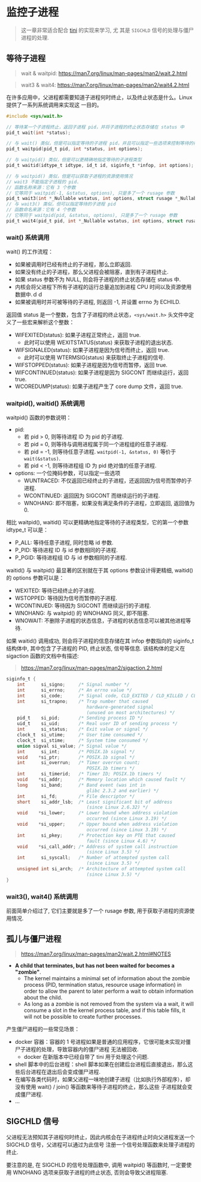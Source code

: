 # 监控子进程

> 这一章非常适合配合 [tini](https://github.com/krallin/tini/blob/master/src/tini.c) 的实现来学习, 尤
> 其是 `SIGCHLD` 信号的处理与僵尸进程的处理.

## 等待子进程

> wait & waitpid: https://man7.org/linux/man-pages/man2/wait.2.html

> wait3 & wait4: https://man7.org/linux/man-pages/man2/wait4.2.html

在许多应用中，父进程都需要知道子进程何时终止，以及终止状态是什么。Linux 提供了一系列系统调用来实现这
一目的。

```c
#include <sys/wait.h>

// 等待某一个子进程终止，返回子进程 pid，并将子进程的终止状态存储在 status 中
pid_t wait(int *status);

// 与 wait() 类似，但是可以指定等待的子进程 pid，并且可以指定一些选项来控制等待的行为
pid_t waitpid(pid_t pid, int *status, int options);

// 与 waitpid() 类似，但是可以更精确地指定等待的子进程类型
pid_t waitid(idtype_t idtype, id_t id, siginfo_t *infop, int options);

// 与 waitpid() 类似，但是可以获取子进程的资源使用情况
// wait3 不能指定子进程的 pid.
// 函数名称来源：它有 3 个参数
// 它等同于 waitpid(-1, &status, options), 只是多了一个 rusage 参数
pid_t wait3(int *_Nullable wstatus, int options, struct rusage *_Nullable rusage);
// 与 wait3() 类似，但可以指定等待的子进程 pid
// 函数命名来源：它有 4 个参数
// 它等同于 waitpid(pid, &status, options), 只是多了一个 rusage 参数
pid_t wait4(pid_t pid, int *_Nullable wstatus, int options, struct rusage *_Nullable rusage);
```

### wait() 系统调用

wait() 的工作流程：

- 如果被调用时已经有终止的子进程，那么立即返回.
- 如果没有终止的子进程，那么父进程会被阻塞，直到有子进程终止.
- 如果 status 参数不为 NULL, 则会将子进程的终止状态存储在 status 中.
- 内核会将父进程下所有子进程的运行总量追加到进程 CPU 时间以及资源使用数据中.ｄｄ
- 如果被调用时并可被等待的子进程, 则返回 -1, 并设置 errno 为 ECHILD.

返回值 status 是一个整数，包含了子进程的终止状态，`<sys/wait.h>` 头文件中定义了一些宏来解析这个整数：

- WIFEXITED(status): 如果子进程正常终止，返回 true.
  - 此时可以使用 WEXITSTATUS(status) 来获取子进程的退出状态.
- WIFSIGNALED(status): 如果子进程是因为信号而终止，返回 true.
  - 此时可以使用 WTERMSIG(status) 来获取终止子进程的信号.
- WIFSTOPPED(status): 如果子进程是因为信号而暂停，返回 true.
- WIFCONTINUED(status): 如果子进程是因为 SIGCONT 而继续运行，返回 true.
- WCOREDUMP(status): 如果子进程产生了 core dump 文件，返回 true.

### waitpid(), waitid() 系统调用

waitpid() 函数的参数说明：

- pid:
  - 若 pid > 0, 则等待进程 ID 为 pid 的子进程.
  - 若 pid = 0, 则等待与调用进程属于同一个进程组的任意子进程.
  - 若 pid = -1, 则等待任意子进程. `waitpid(-1, &status, 0)` 等价于 `wait(&status)`.
  - 若 pid < -1, 则等待进程组 ID 为 pid 绝对值的任意子进程.
- options: 一个位掩码参数，可以指定一些选项
  - WUNTRACED: 不仅返回已经终止的子进程，还返回因为信号而暂停的子进程.
  - WCONTINUED: 返回因为 SIGCONT 而继续运行的子进程.
  - WNOHANG: 即不阻塞，如果没有满足条件的子进程，立即返回, 返回值为 0.

相比 waitpid(), waitid() 可以更精确地指定等待的子进程类型，它的第一个参数 idtype_t 可以是：

- P_ALL: 等待任意子进程, 同时忽略 id 参数.
- P_PID: 等待进程 ID 与 id 参数相同的子进程.
- P_PGID: 等待进程组 ID 与 id 参数相同的子进程.

waitid() 与 waitpid() 最显著的区别就在于其 options 参数设计得更精细, waitid() 的 options 参数可以是：

- WEXITED: 等待已经终止的子进程.
- WSTOPPED: 等待因为信号而暂停的子进程.
- WCONTINUED: 等待因为 SIGCONT 而继续运行的子进程.
- WNOHANG: 与 waitpid() 的 WNOHANG 同义, 即不阻塞.
- WNOWAIT: 不删除子进程的状态信息，子进程的状态信息可以被其他进程等待.

如果 waitid() 调用成功, 则会将子进程的信息存储在其 infop 参数指向的 siginfo_t 结构体中, 其中包含了子进程的 PID, 终止状态, 信号等信息.
该结构体的定义在 sigaction 函数的文档中有描述:

> https://man7.org/linux/man-pages/man2/sigaction.2.html

```c
siginfo_t {
    int      si_signo;     /* Signal number */
    int      si_errno;     /* An errno value */
    int      si_code;      /* Signal code, CLD_EXITED / CLD_KILLED / CLD_STOPPED / CLD_CONTINUED */
    int      si_trapno;    /* Trap number that caused
                              hardware-generated signal
                              (unused on most architectures) */
    pid_t    si_pid;       /* Sending process ID */
    uid_t    si_uid;       /* Real user ID of sending process */
    int      si_status;    /* Exit value or signal */
    clock_t  si_utime;     /* User time consumed */
    clock_t  si_stime;     /* System time consumed */
    union sigval si_value; /* Signal value */
    int      si_int;       /* POSIX.1b signal */
    void    *si_ptr;       /* POSIX.1b signal */
    int      si_overrun;   /* Timer overrun count;
                              POSIX.1b timers */
    int      si_timerid;   /* Timer ID; POSIX.1b timers */
    void    *si_addr;      /* Memory location which caused fault */
    long     si_band;      /* Band event (was int in
                              glibc 2.3.2 and earlier) */
    int      si_fd;        /* File descriptor */
    short    si_addr_lsb;  /* Least significant bit of address
                              (since Linux 2.6.32) */
    void    *si_lower;     /* Lower bound when address violation
                              occurred (since Linux 3.19) */
    void    *si_upper;     /* Upper bound when address violation
                              occurred (since Linux 3.19) */
    int      si_pkey;      /* Protection key on PTE that caused
                              fault (since Linux 4.6) */
    void    *si_call_addr; /* Address of system call instruction
                              (since Linux 3.5) */
    int      si_syscall;   /* Number of attempted system call
                              (since Linux 3.5) */
    unsigned int si_arch;  /* Architecture of attempted system call
                              (since Linux 3.5) */
}
```

### wait3(), wait4() 系统调用

前面简单介绍过了, 它们主要就是多了一个 rusage 参数, 用于获取子进程的资源使用情况.

## 孤儿与僵尸进程

> https://man7.org/linux/man-pages/man2/wait.2.html#NOTES

- **A child that terminates, but has not been waited for becomes a "zombie"**.
  - The kernel maintains a minimal set of information about the zombie process (PID, termination
    status, resource usage information) in order to allow the parent to later perform a wait to
    obtain information about the child.
  - As long as a zombie is not removed from the system via a wait, it will consume a slot in the
    kernel process table, and if this table fills, it will not be possible to create further
    processes.


产生僵尸进程的一些常见场景：

- docker 容器：容器的 1 号进程如果是普通的应用程序，它很可能未实现对僵尸子进程的处理，导致容器内的僵尸进程
  无法被回收.
  - docker 在新版本中已经自带了 tini 用于处理这个问题.
- shell 脚本中的后台进程：shell 脚本如果在创建后台进程后直接退出，那么这些后台进程在退出后会变成僵尸进程.
- 在编写各类代码时，如果父进程一味地创建子进程（比如执行外部程序），却没有使用 wait() / join() 等函数来等待子进程的终止，那么这些
  子进程就会变成僵尸进程.
- ...


## SIGCHLD 信号

父进程无法预知其子进程何时终止，因此内核会在子进程终止时向父进程发送一个 SIGCHLD 信号，父进程可以通过为此信号
注册一个信号处理函数来处理子进程的终止.

要注意的是, 在 SIGCHLD 的信号处理函数中, 调用 waitpid() 等函数时, 一定要使用 WNOHANG 选项来获取子进程的终止状态,
否则会导致父进程阻塞.


